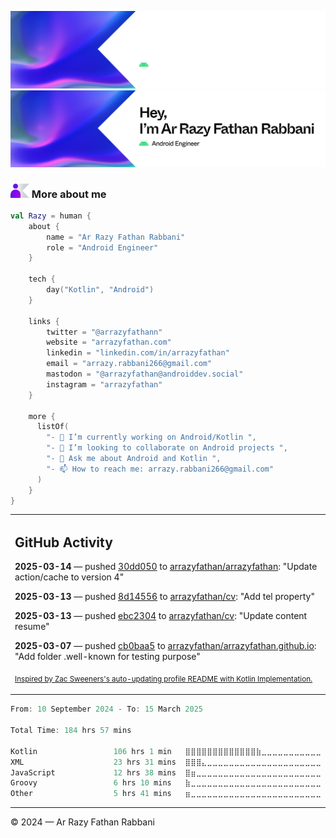 ![Ar Razy Fathan Rabbani Banner](https://github.com/arrazyfathan/arrazyfathan/blob/main/media/banner-dark.png#gh-dark-mode-only)
![Ar Razy Fathan Rabbani Banner](https://github.com/arrazyfathan/arrazyfathan/blob/main/media/banner-light.png#gh-light-mode-only)

### <img width="30" alt="about" src="https://github.com/arrazyfathan/arrazyfathan/blob/main/media/about.png"> More about me

```kotlin
val Razy = human {
    about {
        name = "Ar Razy Fathan Rabbani"
        role = "Android Engineer"
    }

    tech {
        day("Kotlin", "Android")
    }

    links {
        twitter = "@arrazyfathann"
        website = "arrazyfathan.com"
        linkedin = "linkedin.com/in/arrazyfathan"
        email = "arrazy.rabbani266@gmail.com"
        mastodon = "@arrazyfathan@androiddev.social"
        instagram = "arrazyfathan"
    }

    more {
      listOf(
        "- 🔭 I’m currently working on Android/Kotlin ",
        "- 👯 I’m looking to collaborate on Android projects ",
        "- 💬 Ask me about Android and Kotlin ",
        "- 📫 How to reach me: arrazy.rabbani266@gmail.com"
      )
    }
}
```


<table><tr><td valign="top" width="100%">    

## GitHub Activity

**2025-03-14** — pushed [30dd050](https://github.com/arrazyfathan/arrazyfathan/commits/30dd050ef839b5edf49f26a1c5705f8e41042141) to [arrazyfathan/arrazyfathan](https://github.com/arrazyfathan/arrazyfathan): "Update action/cache to version 4"

**2025-03-13** — pushed [8d14556](https://github.com/arrazyfathan/cv/commits/8d14556f5be870055e70857b363722a7613cd56f) to [arrazyfathan/cv](https://github.com/arrazyfathan/cv): "Add tel property"

**2025-03-13** — pushed [ebc2304](https://github.com/arrazyfathan/cv/commits/ebc2304d8209022a8902d7495a94eeac4ba1ddf8) to [arrazyfathan/cv](https://github.com/arrazyfathan/cv): "Update content resume"

**2025-03-07** — pushed [cb0baa5](https://github.com/arrazyfathan/arrazyfathan.github.io/commits/cb0baa584def71ec3481255b19e1b5e3cac252d9) to [arrazyfathan/arrazyfathan.github.io](https://github.com/arrazyfathan/arrazyfathan.github.io): "Add folder .well-known for testing purpose"
                
<sub><a href="https://github.com/ZacSweers/ZacSweers/">Inspired by Zac Sweeners's auto-updating profile README with Kotlin Implementation.</a></sub>
</table>

<!--START_SECTION:waka-->

```kotlin
From: 10 September 2024 - To: 15 March 2025

Total Time: 184 hrs 57 mins

Kotlin                 106 hrs 1 min   ⣿⣿⣿⣿⣿⣿⣿⣿⣿⣿⣿⣿⣿⣷⣀⣀⣀⣀⣀⣀⣀⣀⣀⣀⣀   55.62 %
XML                    23 hrs 31 mins  ⣿⣿⣿⣄⣀⣀⣀⣀⣀⣀⣀⣀⣀⣀⣀⣀⣀⣀⣀⣀⣀⣀⣀⣀⣀   12.34 %
JavaScript             12 hrs 38 mins  ⣿⣶⣀⣀⣀⣀⣀⣀⣀⣀⣀⣀⣀⣀⣀⣀⣀⣀⣀⣀⣀⣀⣀⣀⣀   06.63 %
Groovy                 6 hrs 10 mins   ⣷⣀⣀⣀⣀⣀⣀⣀⣀⣀⣀⣀⣀⣀⣀⣀⣀⣀⣀⣀⣀⣀⣀⣀⣀   03.24 %
Other                  5 hrs 41 mins   ⣶⣀⣀⣀⣀⣀⣀⣀⣀⣀⣀⣀⣀⣀⣀⣀⣀⣀⣀⣀⣀⣀⣀⣀⣀   02.98 %
```

<!--END_SECTION:waka-->

---
© 2024 — Ar Razy Fathan Rabbani